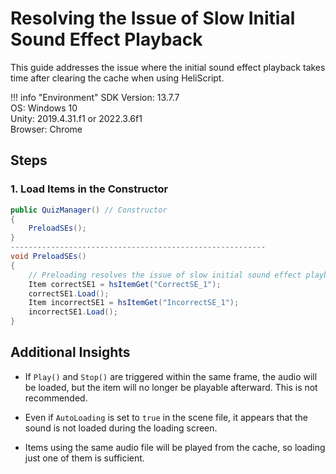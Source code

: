 # Resolving the Issue of Slow Initial Sound Effect Playback

This guide addresses the issue where the initial sound effect playback takes time after clearing the cache when using HeliScript.

!!! info "Environment"
    SDK Version: 13.7.7<br>
    OS: Windows 10<br>
    Unity: 2019.4.31.f1 or 2022.3.6f1<br>
    Browser: Chrome<br>

## Steps

### 1. Load Items in the Constructor

```csharp
public QuizManager() // Constructor
{
    PreloadSEs();
}
---------------------------------------------------------
void PreloadSEs()
{
    // Preloading resolves the issue of slow initial sound effect playback
    Item correctSE1 = hsItemGet("CorrectSE_1");
    correctSE1.Load();
    Item incorrectSE1 = hsItemGet("IncorrectSE_1");
    incorrectSE1.Load();
}
```

## Additional Insights

- If `Play()` and `Stop()` are triggered within the same frame, the audio will be loaded, but the item will no longer be playable afterward. This is not recommended.

- Even if `AutoLoading` is set to `true` in the scene file, it appears that the sound is not loaded during the loading screen.

- Items using the same audio file will be played from the cache, so loading just one of them is sufficient.